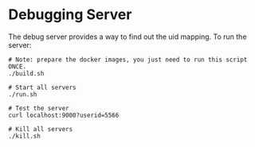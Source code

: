 # Debugging Server
The debug server provides a way to find out the uid mapping.
To run the server:
```
# Note: prepare the docker images, you just need to run this script ONCE.
./build.sh

# Start all servers
./run.sh

# Test the server
curl localhost:9000?userid=5566

# Kill all servers
./kill.sh
```

